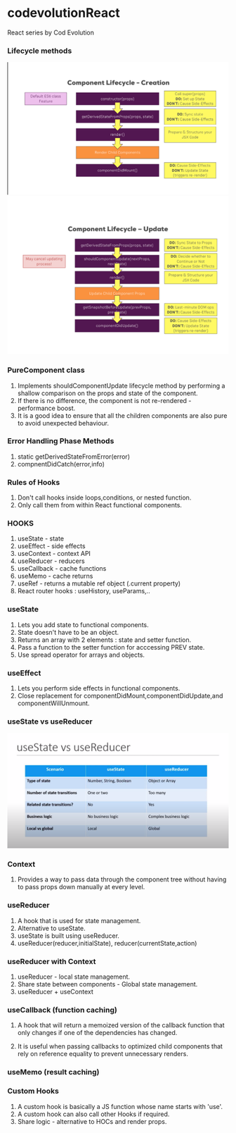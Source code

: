 # codevolutionReact

React series by Cod Evolution

### Lifecycle methods

![creation](/img/creation-cycle.png)
![updation](/img/updation-cycle.png)

### PureComponent class

1. Implements shouldComponentUpdate lifecycle method by performing a shallow comparison on the props and state of the component.
2. If there is no difference, the component is not re-rendered - performance boost.
3. It is a good idea to ensure that all the children components are also pure to avoid unexpected behaviour.

### Error Handling Phase Methods

1. static getDerivedStateFromError(error)
2. compnentDidCatch(error,info)

### Rules of Hooks

1. Don't call hooks inside loops,conditions, or nested function.
2. Only call them from within React functional components.

### HOOKS

1. useState - state
2. useEffect - side effects
3. useContext - context API
4. useReducer - reducers
5. useCallback - cache functions
6. useMemo - cache returns
7. useRef - returns a mutable ref object (.current property)
8. React router hooks : useHistory, useParams,..

### useState

1. Lets you add state to functional components.
2. State doesn't have to be an object.
3. Returns an array with 2 elements : state and setter function.
4. Pass a function to the setter function for acccessing PREV state.
5. Use spread operator for arrays and objects.

### useEffect

1. Lets you perform side effects in functional components.
2. Close replacement for componentDidMount,componentDidUpdate,and componentWillUnmount.

### useState vs useReducer

![when](/img/when.png)

### Context

1. Provides a way to pass data through the component tree without having to pass props down manually at every level.

### useReducer

1. A hook that is used for state management.
2. Alternative to useState.
3. useState is built using useReducer.
4. useReducer(reducer,initialState), reducer(currentState,action)

### useReducer with Context

1. useReducer - local state management.
2. Share state between components - Global state management.
3. useReducer + useContext

### useCallback (function caching)

1. A hook that will return a memoized version of the callback function that only changes if one of the dependencies has changed.

2. It is useful when passing callbacks to optimized child components that rely on reference equality to prevent unnecessary renders.

### useMemo (result caching)

### Custom Hooks

1. A custom hook is basically a JS function whose name starts with 'use'.
2. A custom hook can also call other Hooks if required.
3. Share logic - alternative to HOCs and render props.
